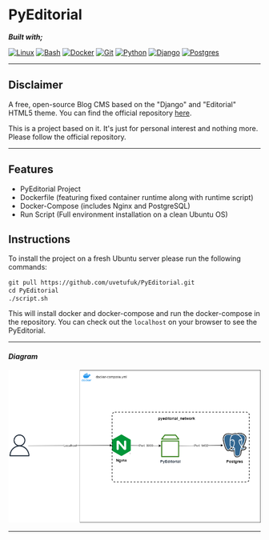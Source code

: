 # PyEditorial

**_Built with;_**

[![Linux][#linux]][@linux] [![Bash][#bash]][@bash] [![Docker][#docker]][@docker] [![Git][#git]][@git] [![Python][#python]][@python] [![Django][#django]][@django] [![Postgres][#Postgres]][@postgres] 

---
## Disclaimer

A free, open-source Blog CMS based on the "Django" and "Editorial" HTML5 theme. You can find the official repository [here](https://github.com/mavenium/PyEditorial).

This is a project based on it. It's just for personal interest and nothing more. Please follow the official repository.

---

## Features
* PyEditorial Project
* Dockerfile (featuring fixed container runtime along with runtime script)  
* Docker-Compose (includes Nginx and PostgreSQL)
* Run Script (Full environment installation on a clean Ubuntu OS)

## Instructions
To install the project on a fresh Ubuntu server please run the following commands:

```
git pull https://github.com/uvetufuk/PyEditorial.git
cd PyEditorial
./script.sh
```

This will install docker and docker-compose and run the docker-compose in the repository. You can check out the `localhost` on your browser to see the PyEditorial.

---
#### _Diagram_

![Diagram][#drawio]

---

<!-- Badge Index -->

[#linux]: https://img.shields.io/badge/Linux-FCC624?style=flat&logo=linux&logoColor=black
[#bash]: https://img.shields.io/badge/Bash-4EAA25?style=flat&logo=GNU%20Bash&logoColor=white
[#docker]: https://img.shields.io/badge/Docker-2CA5E0?style=flat&logo=docker&logoColor=white
[#git]: https://img.shields.io/badge/Git-fc7500?style=flat&logo=git&logoColor=white
[#python]: https://img.shields.io/badge/Python-3670A0?style=flat&logo=python&logoColor=white
[#django]: https://img.shields.io/badge/Django-092E20?style=flat&logo=django&logoColor=white
[#postgres]: https://img.shields.io/badge/Postgresql-316192?style=flat&logo=Postgresql&logoColor=white

<!-- URL Index -->

[@linux]: https://www.linux.org/
[@bash]: https://www.gnu.org/software/bash/
[@docker]: https://www.docker.com/
[@git]: https://git-scm.com/
[@python]: https://www.python.org/
[@django]: https://www.djangoproject.com/
[@postgres]: https://www.postgresql.org/

<!-- Diagram -->

[#drawio]: diagram.png